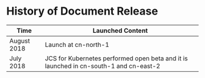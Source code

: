 
#  History of Document Release

| Time | Launched Content |
| --- | --- |
| August 2018 | Launch at cn-north-1 |
| July 2018 | JCS for Kubernetes performed open beta and it is launched in cn-south-1 and cn-east-2 |
